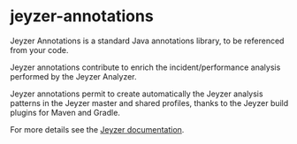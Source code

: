 # jeyzer-annotations
Jeyzer Annotations is a standard Java annotations library, to be referenced from your code.

Jeyzer annotations contribute to enrich the incident/performance analysis performed by the Jeyzer Analyzer.

Jeyzer annotations permit to create automatically the Jeyzer analysis patterns in the Jeyzer master and shared profiles, thanks to the Jeyzer build plugins for Maven and Gradle.

For more details see the [Jeyzer documentation](https://jeyzer.org/docs/shared-profile/annotations/).

